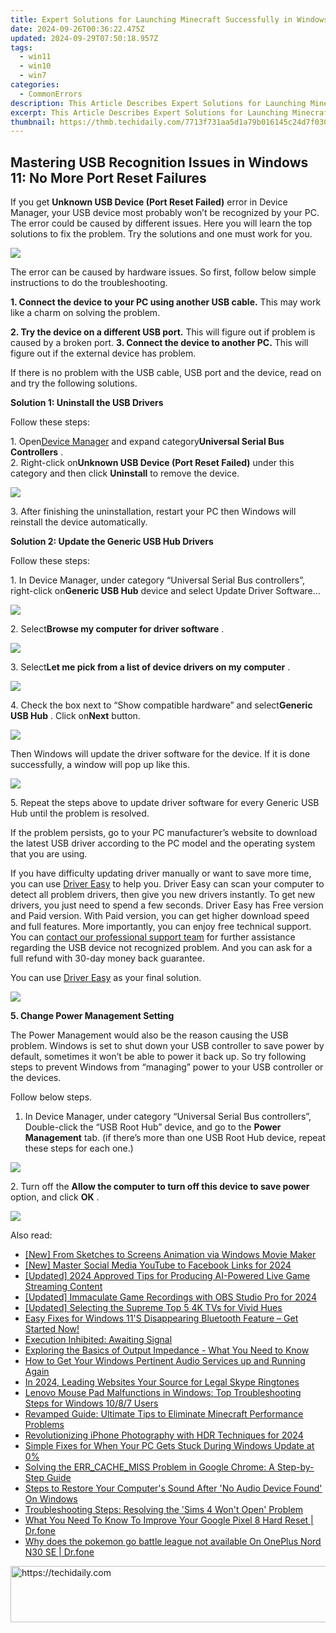 ```yaml
---
title: Expert Solutions for Launching Minecraft Successfully in Windows After Previous Failure
date: 2024-09-26T00:36:22.475Z
updated: 2024-09-29T07:50:18.957Z
tags:
  - win11
  - win10
  - win7
categories:
  - CommonErrors
description: This Article Describes Expert Solutions for Launching Minecraft Successfully in Windows After Previous Failure
excerpt: This Article Describes Expert Solutions for Launching Minecraft Successfully in Windows After Previous Failure
thumbnail: https://thmb.techidaily.com/7713f731aa5d1a79b016145c24d7f030b3ba8189c712906ad5104406a0711035.jpg
---
```


## Mastering USB Recognition Issues in Windows 11: No More Port Reset Failures

 If you get **Unknown USB Device (Port Reset Failed)** error in Device Manager, your USB device most probably won’t be recognized by your PC. The error could be caused by different issues. Here you will learn the top solutions to fix the problem. Try the solutions and one must work for you.

![](https://images.drivereasy.com/wp-content/uploads/2016/10/img_5800776f4e2c0.jpg)

 The error can be caused by hardware issues. So first, follow below simple instructions to do the troubleshooting.

**1\. Connect the device to your PC using another USB cable.** This may work like a charm on solving the problem.

**2\. Try the device on a different USB port.** This will figure out if problem is caused by a broken port.
**3\. Connect the device to another PC.** This will figure out if the external device has problem.

 If there is no problem with the USB cable, USB port and the device, read on and try the following solutions.

**Solution 1: Uninstall the USB Drivers**

Follow these steps:

 1\. Open[Device Manager](https://tools.techidaily.com/drivereasy/download/) and expand category**Universal Serial Bus Controllers** .  
 2\. Right-click on**Unknown USB Device (Port Reset Failed)** under this category and then click **Uninstall** to remove the device.

![](https://images.drivereasy.com/wp-content/uploads/2016/10/img_58008bc046cc6.jpg)

 3\. After finishing the uninstallation, restart your PC then Windows will reinstall the device automatically.

**Solution 2: Update the Generic USB Hub Drivers**

 Follow these steps:

 1\. In Device Manager, under category “Universal Serial Bus controllers”, right-click on**Generic USB Hub** device and select Update Driver Software…

![](https://images.drivereasy.com/wp-content/uploads/2016/10/img_5800917567e49.jpg)

 2\. Select**Browse my computer for driver software** .

![](https://images.drivereasy.com/wp-content/uploads/2017/09/img_59ba30bb3336f.png)

 3\. Select**Let me pick from a list of device drivers on my computer** .

![](https://images.drivereasy.com/wp-content/uploads/2017/09/img_59ba30ea9e511.png)

 4\. Check the box next to “Show compatible hardware” and select**Generic USB Hub** . Click on**Next** button.

![](https://images.drivereasy.com/wp-content/uploads/2017/09/img_59ba312822f8b.png)

 Then Windows will update the driver software for the device. If it is done successfully, a window will pop up like this.

![](https://images.drivereasy.com/wp-content/uploads/2017/09/img_59ba314393778.png)

 5\. Repeat the steps above to update driver software for every Generic USB Hub until the problem is resolved.

 If the problem persists, go to your PC manufacturer’s website to download the latest USB driver according to the PC model and the operating system that you are using.
  
 If you have difficulty updating driver manually or want to save more time, you can use [Driver Easy](https://tools.techidaily.com/drivereasy/download/)  to help you. Driver Easy can scan your computer to detect all problem drivers, then give you new drivers instantly. To get new drivers, you just need to spend a few seconds. Driver Easy has Free version and Paid version. With Paid version, you can get higher download speed and full features. More importantly, you can enjoy free technical support. You can [contact our professional support team](https://tools.techidaily.com/drivereasy/download/)  for further assistance regarding the USB device not recognized problem. And you can ask for a full refund with 30-day money back guarantee.

You can use [Driver Easy](https://tools.techidaily.com/drivereasy/download/)  as your final solution.

![](https://images.drivereasy.com/wp-content/uploads/2017/03/Driver-Easy-Scan-Needed.jpg)

 **5\. Change Power Management Setting**

 The Power Management would also be the reason causing the USB problem. Windows is set to shut down your USB controller to save power by default, sometimes it won’t be able to power it back up. So try following steps to prevent Windows from “managing” power to your USB controller or the devices.

Follow below steps.

1. In Device Manager, under category “Universal Serial Bus controllers”,  
 Double-click the “USB Root Hub” device, and go to the **Power Management**  tab. (if there’s more than one USB Root Hub device, repeat these steps for each one.)  

![](https://images.drivereasy.com/wp-content/uploads/2017/09/img_59ba31da19f02.jpg)

2\. Turn off the **Allow the computer to turn off this device to save power** option, and click **OK** .

![](https://images.drivereasy.com/wp-content/uploads/2017/09/img_59ba31b753d11.png)

<ins class="adsbygoogle"
     style="display:block"
     data-ad-format="autorelaxed"
     data-ad-client="ca-pub-7571918770474297"
     data-ad-slot="1223367746"></ins>

<ins class="adsbygoogle"
     style="display:block"
     data-ad-client="ca-pub-7571918770474297"
     data-ad-slot="8358498916"
     data-ad-format="auto"
     data-full-width-responsive="true"></ins>

<span class="atpl-alsoreadstyle">Also read:</span>
<div><ul>
<li><a href="https://some-techniques.techidaily.com/new-from-sketches-to-screens-animation-via-windows-movie-maker/"><u>[New] From Sketches to Screens Animation via Windows Movie Maker</u></a></li>
<li><a href="https://facebook-video-recording.techidaily.com/new-master-social-media-youtube-to-facebook-links-for-2024/"><u>[New] Master Social Media YouTube to Facebook Links for 2024</u></a></li>
<li><a href="https://digital-screen-recording.techidaily.com/updated-2024-approved-tips-for-producing-ai-powered-live-game-streaming-content/"><u>[Updated] 2024 Approved Tips for Producing AI-Powered Live Game Streaming Content</u></a></li>
<li><a href="https://on-screen-recording.techidaily.com/updated-immaculate-game-recordings-with-obs-studio-pro-for-2024/"><u>[Updated] Immaculate Game Recordings with OBS Studio Pro for 2024</u></a></li>
<li><a href="https://extra-approaches.techidaily.com/updated-selecting-the-supreme-top-5-4k-tvs-for-vivid-hues/"><u>[Updated] Selecting the Supreme Top 5 4K TVs for Vivid Hues</u></a></li>
<li><a href="https://win-howtos.techidaily.com/1723205997164-easy-fixes-for-windows-11s-disappearing-bluetooth-feature-get-started-now/"><u>Easy Fixes for Windows 11'S Disappearing Bluetooth Feature – Get Started Now!</u></a></li>
<li><a href="https://win-howtos.techidaily.com/execution-inhibited-awaiting-signal/"><u>Execution Inhibited: Awaiting Signal</u></a></li>
<li><a href="https://techtrends.techidaily.com/exploring-the-basics-of-output-impedance-what-you-need-to-know/"><u>Exploring the Basics of Output Impedance - What You Need to Know</u></a></li>
<li><a href="https://win-howtos.techidaily.com/1723203393456-how-to-get-your-windows-pertinent-audio-services-up-and-running-again/"><u>How to Get Your Windows Pertinent Audio Services up and Running Again</u></a></li>
<li><a href="https://extra-support.techidaily.com/in-2024-leading-websites-your-source-for-legal-skype-ringtones/"><u>In 2024, Leading Websites Your Source for Legal Skype Ringtones</u></a></li>
<li><a href="https://win-howtos.techidaily.com/lenovo-mouse-pad-malfunctions-in-windows-top-troubleshooting-steps-for-windows-1087-users/"><u>Lenovo Mouse Pad Malfunctions in Windows: Top Troubleshooting Steps for Windows 10/8/7 Users</u></a></li>
<li><a href="https://win-howtos.techidaily.com/revamped-guide-ultimate-tips-to-eliminate-minecraft-performance-problems/"><u>Revamped Guide: Ultimate Tips to Eliminate Minecraft Performance Problems</u></a></li>
<li><a href="https://some-approaches.techidaily.com/revolutionizing-iphone-photography-with-hdr-techniques-for-2024/"><u>Revolutionizing iPhone Photography with HDR Techniques for 2024</u></a></li>
<li><a href="https://win-howtos.techidaily.com/simple-fixes-for-when-your-pc-gets-stuck-during-windows-update-at-0/"><u>Simple Fixes for When Your PC Gets Stuck During Windows Update at 0%</u></a></li>
<li><a href="https://win-howtos.techidaily.com/solving-the-errcachemiss-problem-in-google-chrome-a-step-by-step-guide/"><u>Solving the ERR_CACHE_MISS Problem in Google Chrome: A Step-by-Step Guide</u></a></li>
<li><a href="https://win-howtos.techidaily.com/steps-to-restore-your-computers-sound-after-no-audio-device-found-on-windows/"><u>Steps to Restore Your Computer's Sound After 'No Audio Device Found' On Windows</u></a></li>
<li><a href="https://win-howtos.techidaily.com/troubleshooting-steps-resolving-the-sims-4-wont-open-problem/"><u>Troubleshooting Steps: Resolving the 'Sims 4 Won't Open' Problem</u></a></li>
<li><a href="https://techidaily.com/what-you-need-to-know-to-improve-your-google-pixel-8-hard-reset-drfone-by-drfone-reset-android-reset-android/"><u>What You Need To Know To Improve Your Google Pixel 8 Hard Reset | Dr.fone</u></a></li>
<li><a href="https://android-pokemon-go.techidaily.com/why-does-the-pokemon-go-battle-league-not-available-on-oneplus-nord-n30-se-drfone-by-drfone-virtual-android/"><u>Why does the pokemon go battle league not available On OnePlus Nord N30 SE | Dr.fone</u></a></li>
</ul></div>

<!-- affiliate ads begin -->
<a href="https://ephamedtechinc.pxf.io/c/5597632/2136619/26400" target="_top" id="2136619">
  <img src="//a.impactradius-go.com/display-ad/26400-2136619" border="0" alt="https://techidaily.com" width="728" height="90"/>
</a>
<img height="0" width="0" src="https://ephamedtechinc.pxf.io/i/5597632/2136619/26400" style="position:absolute;visibility:hidden;" border="0" />
<!-- affiliate ads end -->

